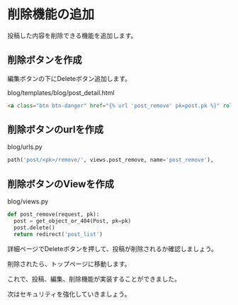 # 削除機能の追加

投稿した内容を削除できる機能を追加します。

## 削除ボタンを作成

編集ボタンの下にDeleteボタン追加します。

blog/templates/blog/post_detail.html
```html
<a class="btn btn-danger" href="{% url 'post_remove' pk=post.pk %}" role="button">Delete</a>
```

## 削除ボタンのurlを作成

blog/urls.py
```python
path('post/<pk>/remove/', views.post_remove, name='post_remove'),
```

## 削除ボタンのViewを作成

blog/views.py
```python
def post_remove(request, pk):
  post = get_object_or_404(Post, pk=pk)
  post.delete()
  return redirect('post_list')
```

詳細ページでDeleteボタンを押して、投稿が削除されるか確認しましょう。

削除されたら、トップページに移動します。

これで、投稿、編集、削除機能が実装することができました。

次はセキュリティを強化していきましょう。
